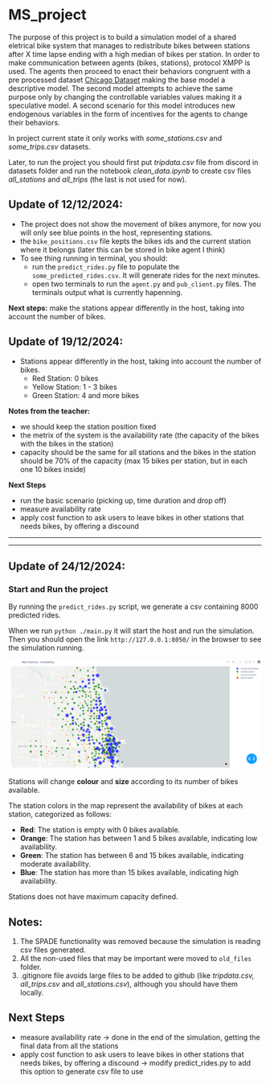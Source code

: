 # MS_project

The purpose of this project is to build a simulation model of a shared eletrical bike system that manages to redistribute bikes between stations after X time lapse ending with a high median of bikes per station. In order to make communication between agents (bikes, stations), protocol XMPP is used. The agents then proceed to enact their behaviors congruent with a pre processed dataset [Chicago Dataset](https://divvy-tripdata.s3.amazonaws.com/index.html) making the base model a descriptive model. The second model attempts to achieve the same purpose only by changing the controllable variables values making it a speculative model. A second scenario for this model introduces new endogenous variables in the form of incentives for the agents to change their behaviors.


In project current state it only works with *some_stations.csv*  and  *some_trips.csv* datasets.

Later, to run the project you should first put *tripdata.csv* file from discord in datasets folder and run the notebook *clean_data.ipynb* to create csv files *all_stations* and *all_trips* (the last is not used for now).


## Update of 12/12/2024:
- The project does not show the movement of bikes anymore, for now you will only see blue points in the host, representing stations.
- the `bike_positions.csv` file kepts the bikes ids and the current station where it belongs (later this can be stored in bike agent I think)
- To see thing running in terminal, you should:
    - run the `predict_rides.py` file to populate the `some_predicted_rides.csv`. It will generate rides for the next minutes.
    - open two terminals to run the `agent.py` and `pub_client.py` files. The terminals output what is currently hapenning.

**Next steps:**  make the stations appear differently in the host, taking into account the number of bikes.

## Update of 19/12/2024:
- Stations appear differently in the host, taking into account the number of bikes.
    - Red Station: 0 bikes
    - Yellow Station: 1 - 3 bikes
    - Green Station: 4 and more bikes

**Notes from the teacher:**  
- we should keep the station position fixed
- the metrix of the system is the availability rate (the capacity of the bikes with the bikes in the station) 
- capacity should be the same for all stations and the bikes in the station should be 70% of the capacity (max 15 bikes per station, but in each one 10 bikes inside)

**Next Steps**
- run the basic scenario (picking up, time duration and drop off)
- measure availability rate
- apply cost function to ask users to leave bikes in other stations that needs bikes, by offering a discound 

---
---

## Update of 24/12/2024:

### Start and Run the project

By running the `predict_rides.py` script, we generate a csv containing 8000 predicted rides.

When we run `python ./main.py` it will start the host and run the simulation.
Then you should open the link `http://127.0.0.1:8050/` in the browser to see the simulation running.

![Plotly Map](./images/ploty-map.png)

Stations will change **colour** and **size** according to its number of bikes available.

The station colors in the map represent the availability of bikes at each station, categorized as follows:

- **Red**: The station is empty with 0 bikes available.
- **Orange**: The station has between 1 and 5 bikes available, indicating low availability.
- **Green**: The station has between 6 and 15 bikes available, indicating moderate availability.
- **Blue**: The station has more than 15 bikes available, indicating high availability.

Stations does not have maximum capacity defined.

Notes:
---

1. The SPADE functionality was removed because the simulation is reading csv files generated.
2. All the non-used files that may be important were moved to `old_files` folder.
3. .gitignore file avoids large files to be added to github (like *tripdata.csv, all_trips.csv* and *all_stations.csv*), although you should have them locally.


Next Steps
---

- measure availability rate -> done in the end of the simulation, getting the final data from all the stations
- apply cost function to ask users to leave bikes in other stations that needs bikes, by offering a discound -> modify predict_rides.py to add this option to generate csv file to use
